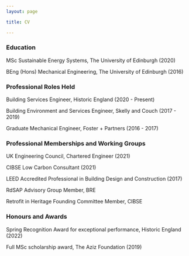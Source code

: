 ```yaml
---
layout: page

title: CV

---
```


### Education 

MSc Sustainable Energy Systems, The University of Edinburgh (2020)

BEng (Hons) Mechanical Engineering, The University of Edinburgh (2016)

### Professional Roles Held

Building Services Engineer, Historic England (2020 - Present)

Building Environment and Services Engineer, Skelly and Couch (2017 - 2019)

Graduate Mechanical Engineer, Foster + Partners (2016 - 2017)

### Professional Memberships and Working Groups

UK Engineering Council, Chartered Engineer (2021)

CIBSE Low Carbon Consultant (2021)

LEED Accredited Professional in Building Design and Construction (2017)

RdSAP Advisory Group Member, BRE 

Retrofit in Heritage Founding Committee Member, CIBSE 

### Honours and Awards

Spring Recognition Award for exceptional performance, Historic England (2022)

Full MSc scholarship award, The Aziz Foundation (2019)

